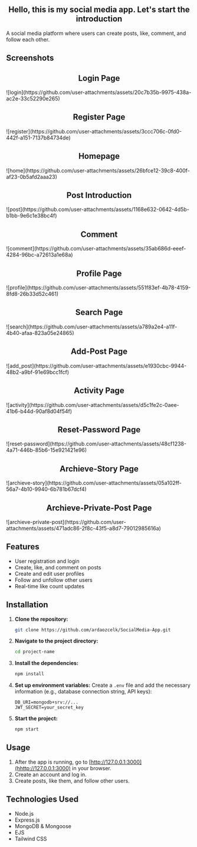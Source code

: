 <h2 align="center">Hello, this is my social media app. Let's start the introduction</h2>

A social media platform where users can create posts, like, comment, and follow each other.

## Screenshots

<h2 align="center">Login Page</h2>
![login](https://github.com/user-attachments/assets/20c7b35b-9975-438a-ac2e-33c52290e265)

<h2 align="center">Register Page</h2>
![register](https://github.com/user-attachments/assets/3ccc706c-0fd0-442f-a151-7137b84734de)

<h2 align="center">Homepage</h2>
![home](https://github.com/user-attachments/assets/26bfce12-39c8-400f-af23-0b5afd2aaa23)

<h2 align="center">Post Introduction</h2>
![post](https://github.com/user-attachments/assets/1168e632-0642-4d5b-b1bb-9e6c1e38bc4f)

<h2 align="center">Comment</h2>
![comment](https://github.com/user-attachments/assets/35ab686d-eeef-4284-96bc-a72613a1e68a)

<h2 align="center">Profile Page</h2>
![profile](https://github.com/user-attachments/assets/551f83ef-4b78-4159-8fd8-26b33d52c461)

<h2 align="center">Search Page</h2>
![search](https://github.com/user-attachments/assets/a789a2e4-a11f-4b40-afaa-823a05e24865)

<h2 align="center">Add-Post Page</h2>
![add_post](https://github.com/user-attachments/assets/e1930cbc-9944-48b2-a9bf-91e69bcc1fcf)

<h2 align="center">Activity Page</h2>
![activity](https://github.com/user-attachments/assets/d5c1fe2c-0aee-41b6-b44d-90af8d04f54f)

<h2 align="center">Reset-Password Page</h2>
![reset-password](https://github.com/user-attachments/assets/48cf1238-4a71-446b-85b6-15e921421e96)

<h2 align="center">Archieve-Story Page</h2>
![archieve-story](https://github.com/user-attachments/assets/05a102ff-56a7-4b10-9940-6b781b67dcf4)

<h2 align="center">Archieve-Private-Post Page</h2>
![archieve-private-post](https://github.com/user-attachments/assets/471adc86-2f8c-43f5-a8d7-79012985616a)




## Features
- User registration and login
- Create, like, and comment on posts
- Create and edit user profiles
- Follow and unfollow other users
- Real-time like count updates

## Installation

1. **Clone the repository:**
    ```bash
    git clone https://github.com/ardaozcelk/SocialMedia-App.git
    ```
2. **Navigate to the project directory:**
    ```bash
    cd project-name
    ```
3. **Install the dependencies:**
    ```bash
    npm install
    ```
4. **Set up environment variables:**
   Create a `.env` file and add the necessary information (e.g., database connection string, API keys):
    ```plaintext
    DB_URI=mongodb+srv://...
    JWT_SECRET=your_secret_key
    ```
5. **Start the project:**
    ```bash
    npm start
    ```

## Usage
1. After the app is running, go to [http://127.0.0.1:3000](hhttp://127.0.0.1:3000) in your browser.
2. Create an account and log in.
3. Create posts, like them, and follow other users.

## Technologies Used
- Node.js
- Express.js
- MongoDB & Mongoose
- EJS
- Tailwind CSS
